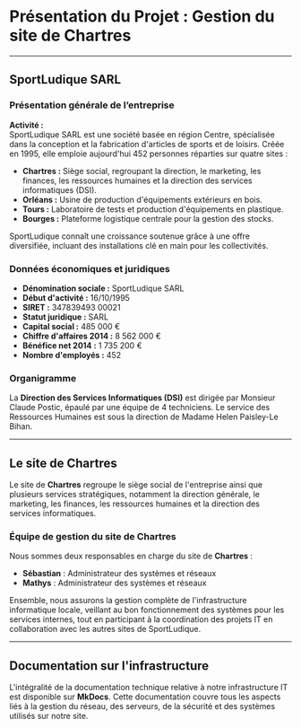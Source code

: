 # Présentation du Projet : Gestion du site de Chartres

---

## SportLudique SARL

### Présentation générale de l’entreprise

**Activité :**  
SportLudique SARL est une société basée en région Centre, spécialisée dans la conception et la fabrication d'articles de sports et de loisirs. Créée en 1995, elle emploie aujourd'hui 452 personnes réparties sur quatre sites :

- **Chartres :** Siège social, regroupant la direction, le marketing, les finances, les ressources humaines et la direction des services informatiques (DSI).
- **Orléans :** Usine de production d'équipements extérieurs en bois.
- **Tours :** Laboratoire de tests et production d'équipements en plastique.
- **Bourges :** Plateforme logistique centrale pour la gestion des stocks.

SportLudique connaît une croissance soutenue grâce à une offre diversifiée, incluant des installations clé en main pour les collectivités.

### Données économiques et juridiques

- **Dénomination sociale :** SportLudique SARL
- **Début d'activité :** 16/10/1995
- **SIRET :** 347839493 00021
- **Statut juridique :** SARL
- **Capital social :** 485 000 €
- **Chiffre d'affaires 2014 :** 8 562 000 €
- **Bénéfice net 2014 :** 1 735 200 €
- **Nombre d'employés :** 452

### Organigramme

La **Direction des Services Informatiques (DSI)** est dirigée par Monsieur Claude Postic, épaulé par une équipe de 4 techniciens. Le service des Ressources Humaines est sous la direction de Madame Helen Paisley-Le Bihan.

---

## Le site de Chartres

Le site de **Chartres** regroupe le siège social de l'entreprise ainsi que plusieurs services stratégiques, notamment la direction générale, le marketing, les finances, les ressources humaines et la direction des services informatiques.

### Équipe de gestion du site de Chartres

Nous sommes deux responsables en charge du site de **Chartres** :

- **Sébastian** : Administrateur des systèmes et réseaux
- **Mathys** : Administrateur des systèmes et réseaux

Ensemble, nous assurons la gestion complète de l'infrastructure informatique locale, veillant au bon fonctionnement des systèmes pour les services internes, tout en participant à la coordination des projets IT en collaboration avec les autres sites de SportLudique.

---

## Documentation sur l'infrastructure

L'intégralité de la documentation technique relative à notre infrastructure IT est disponible sur **MkDocs**. Cette documentation couvre tous les aspects liés à la gestion du réseau, des serveurs, de la sécurité et des systèmes utilisés sur notre site.